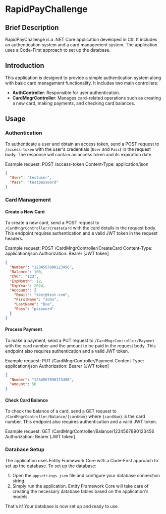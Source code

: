 # RapidPayChallenge

## Brief Description
RapidPayChallenge is a .NET Core application developed in C#. It includes an authentication system and a card management system. The application uses a Code-First approach to set up the database.

## Introduction
This application is designed to provide a simple authentication system along with basic card management functionality. It includes two main controllers:
- **AuthController**: Responsible for user authentication.
- **CardMngrController**: Manages card-related operations such as creating a new card, making payments, and checking card balances.

## Usage
### Authentication
To authenticate a user and obtain an access token, send a POST request to `/access-token` with the user's credentials (`User` and `Pass`) in the request body. The response will contain an access token and its expiration date.

Example request:
POST /access-token
Content-Type: application/json

```JSON
{
  "User": "testuser",
  "Pass": "testpassword"
}
```

### Card Management
#### Create a New Card
To create a new card, send a POST request to `/CardMngrController/CreateCard` with the card details in the request body. This endpoint requires authentication and a valid JWT token in the request headers.

Example request:
POST /CardMngrController/CreateCard
Content-Type: application/json
Authorization: Bearer [JWT token]

```JSON
{
  "Number": "1234567890123456",
  "Balance": 100,
  "CVC": "123",
  "ExpMonth": 12,
  "ExpYear": 2024,
  "Account": {
    "Email": "test@test.com",
    "FirstName": "John",
    "LastName": "Doe",
    "Pass": "password"
  }
}
```

#### Process Payment
To make a payment, send a PUT request to `/CardMngrController/Payment` with the card number and the amount to be paid in the request body. This endpoint also requires authentication and a valid JWT token.

Example request:
PUT /CardMngrController/Payment
Content-Type: application/json
Authorization: Bearer [JWT token]

```json
{
  "Number": "1234567890123456",
  "Amount": 50
}
```

#### Check Card Balance
To check the balance of a card, send a GET request to `/CardMngrController/Balance/{cardNum}` where `{cardNum}` is the card number. This endpoint also requires authentication and a valid JWT token.

Example request:
GET /CardMngrController/Balance/1234567890123456
Authorization: Bearer [JWT token]

### Database Setup
The application uses Entity Framework Core with a Code-First approach to set up the database. To set up the database:
1. Open the `appsettings.json` file and configure your database connection string.
2. Simply run the application. Entity Framework Core will take care of creating the necessary database tables based on the application's models.

That's it! Your database is now set up and ready to use.

